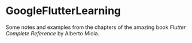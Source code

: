 # GoogleFlutterLearning

Some notes and examples from the chapters of the amazing book _Flutter Complete Reference_ by Alberto Miola.
